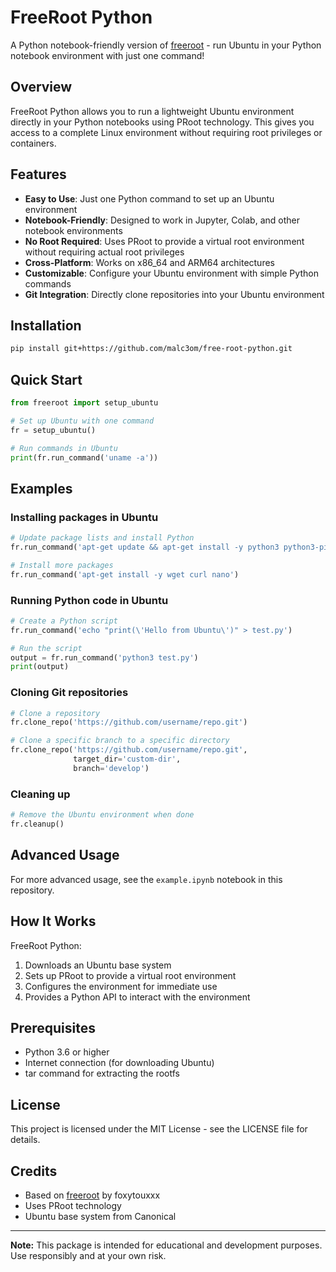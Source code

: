 # FreeRoot Python

A Python notebook-friendly version of [freeroot](https://github.com/foxytouxxx/freeroot) - run Ubuntu in your Python notebook environment with just one command!

## Overview

FreeRoot Python allows you to run a lightweight Ubuntu environment directly in your Python notebooks using PRoot technology. This gives you access to a complete Linux environment without requiring root privileges or containers.

## Features

- **Easy to Use**: Just one Python command to set up an Ubuntu environment
- **Notebook-Friendly**: Designed to work in Jupyter, Colab, and other notebook environments
- **No Root Required**: Uses PRoot to provide a virtual root environment without requiring actual root privileges
- **Cross-Platform**: Works on x86_64 and ARM64 architectures
- **Customizable**: Configure your Ubuntu environment with simple Python commands
- **Git Integration**: Directly clone repositories into your Ubuntu environment

## Installation

```bash
pip install git+https://github.com/malc3om/free-root-python.git
```

## Quick Start

```python
from freeroot import setup_ubuntu

# Set up Ubuntu with one command
fr = setup_ubuntu()

# Run commands in Ubuntu
print(fr.run_command('uname -a'))
```

## Examples

### Installing packages in Ubuntu

```python
# Update package lists and install Python
fr.run_command('apt-get update && apt-get install -y python3 python3-pip')

# Install more packages
fr.run_command('apt-get install -y wget curl nano')
```

### Running Python code in Ubuntu

```python
# Create a Python script
fr.run_command('echo "print(\'Hello from Ubuntu\')" > test.py')

# Run the script
output = fr.run_command('python3 test.py')
print(output)
```

### Cloning Git repositories

```python
# Clone a repository
fr.clone_repo('https://github.com/username/repo.git')

# Clone a specific branch to a specific directory
fr.clone_repo('https://github.com/username/repo.git', 
              target_dir='custom-dir', 
              branch='develop')
```

### Cleaning up

```python
# Remove the Ubuntu environment when done
fr.cleanup()
```

## Advanced Usage

For more advanced usage, see the `example.ipynb` notebook in this repository.

## How It Works

FreeRoot Python:

1. Downloads an Ubuntu base system
2. Sets up PRoot to provide a virtual root environment
3. Configures the environment for immediate use
4. Provides a Python API to interact with the environment

## Prerequisites

- Python 3.6 or higher
- Internet connection (for downloading Ubuntu)
- tar command for extracting the rootfs

## License

This project is licensed under the MIT License - see the LICENSE file for details.

## Credits

- Based on [freeroot](https://github.com/foxytouxxx/freeroot) by foxytouxxx
- Uses PRoot technology
- Ubuntu base system from Canonical

---

**Note:** This package is intended for educational and development purposes. Use responsibly and at your own risk.